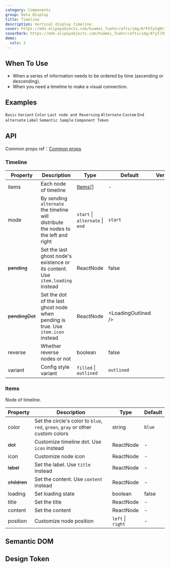 ```yaml
---
category: Components
group: Data Display
title: Timeline
description: Vertical display timeline.
cover: https://mdn.alipayobjects.com/huamei_7uahnr/afts/img/A*FkTySqNt3sYAAAAAAAAAAAAADrJ8AQ/original
coverDark: https://mdn.alipayobjects.com/huamei_7uahnr/afts/img/A*yIl9S4hAIBcAAAAAAAAAAAAADrJ8AQ/original
demo:
  cols: 2
---
```


## When To Use

- When a series of information needs to be ordered by time (ascending or descending).
- When you need a timeline to make a visual connection.

## Examples

<!-- prettier-ignore -->
<code src="./demo/basic.tsx">Basic</code>
<code src="./demo/variant.tsx">Variant</code>
<code src="./demo/color.tsx">Color</code>
<code src="./demo/pending.tsx">Last node and Reversing</code>
<code src="./demo/alternate.tsx">Alternate</code>
<code src="./demo/custom.tsx">Custom</code>
<code src="./demo/end.tsx">End alternate</code>
<code src="./demo/label.tsx">Label</code>
<code src="./demo/semantic.tsx">Semantic Sample</code>
<code src="./demo/component-token.tsx" debug>Component Token</code>

## API

Common props ref：[Common props](/docs/react/common-props)

### Timeline

| Property | Description | Type | Default | Version |
| --- | --- | --- | --- | --- |
| items | Each node of timeline | [Items](#Items)[] | - |  |
| mode | By sending `alternate` the timeline will distribute the nodes to the left and right | `start` \| `alternate` \| `end` | `start` |  |
| ~~pending~~ | Set the last ghost node's existence or its content. Use `item.loading` instead | ReactNode | false |  |
| ~~pendingDot~~ | Set the dot of the last ghost node when pending is true. Use `item.icon` instead | ReactNode | &lt;LoadingOutlined /&gt; |  |
| reverse | Whether reverse nodes or not | boolean | false |  |
| variant | Config style variant | `filled` \| `outlined` | `outlined` |  |

### Items

Node of timeline.

| Property | Description | Type | Default |
| --- | --- | --- | --- |
| color | Set the circle's color to `blue`, `red`, `green`, `gray` or other custom colors | string | `blue` |
| ~~dot~~ | Customize timeline dot. Use `icon` instead | ReactNode | - |
| icon | Customize node icon | ReactNode | - |
| ~~label~~ | Set the label. Use `title` instead | ReactNode | - |
| ~~children~~ | Set the content. Use `content` instead | ReactNode | - |
| loading | Set loading state | boolean | false |
| title | Set the title | ReactNode | - |
| content | Set the content | ReactNode | - |
| position | Customize node position | `left` \| `right` | - |

## Semantic DOM

<code src="./demo/_semantic.tsx" simplify="true"></code>

## Design Token

<ComponentTokenTable component="Timeline"></ComponentTokenTable>
